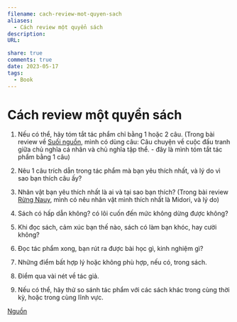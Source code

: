 ```yaml
---
filename: cach-review-mot-quyen-sach
aliases:
  - Cách review một quyển sách
description: 
URL: 

share: true
comments: true
date: 2023-05-17
tags:
  - Book
---
```

# Cách review một quyển sách
1. Nếu có thể, hãy tóm tắt tác phẩm chỉ bằng 1 hoặc 2 câu. (Trong bài review về [Suối nguồn](./suoi-nguon.md), mình có dùng câu: Câu chuyện về cuộc đấu tranh giữa chủ nghĩa cá nhân và chủ nghĩa tập thể. - đây là mình tóm tắt tác phẩm bằng 1 câu)

2. Nêu 1 câu trích dẫn trong tác phẩm mà bạn yêu thích nhất, và lý do vì sao bạn thích câu ấy?

3. Nhân vật bạn yêu thích nhất là ai và tại sao bạn thích? (Trong bài review [Rừng Nauy](../../R%E1%BB%ABng%20Nauy.md), mình có nêu nhân vật mình thích nhất là Midori, và lý do)

4. Sách có hấp dẫn không? có lôi cuốn đến mức không dừng được không?

5. Khi đọc sách, cảm xúc bạn thế nào, sách có làm bạn khóc, hay cười không?

6. Đọc tác phẩm xong, bạn rút ra được bài học gì, kinh nghiệm gì?

7. Những điểm bất hợp lý hoặc không phù hợp, nếu có, trong sách.

8. Điểm qua vài nét về tác giả.

9. Nếu có thể, hãy thử so sánh tác phẩm với các sách khác trong cùng thời kỳ, hoặc trong cùng lĩnh vực.

[Nguồn](https://www.facebook.com/groups/625230697658922/permalink/762583777256946/)